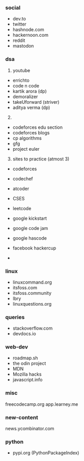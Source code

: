 ### social
- dev.to
- twitter
- hashnode.com
- hackernoon.com
- reddit
- mastodon

### dsa
1. youtube
- errichto
- code n code
- kartik arora (dp)
- demoralizer
- takeUforward (striver)
- aditya verma (dp)
2.
- codeforces edu section
- codeforces blogs
- cp algorithms
- gfg
- project euler

3. sites to practice (atmost 3)
- codeforces
- codechef
- atcoder
- CSES
- leetcode

- google kickstart
- google code jam
- google hascode
- facebook hackercup
- 

### linux
- linuxcommand.org
- itsfoss.com
- itsfoss.community
- lbry
- linuxquestions.org

### queries
- stackoverflow.com
- devdocs.io

### web-dev
- roadmap.sh
- the odin project
- MDN
- Mozilla hacks
- javascript.info

### misc
freecodecamp.org
app.learney.me

### new-content
news.ycombinator.com

### python
- pypi.org (PythonPackageIndex)





